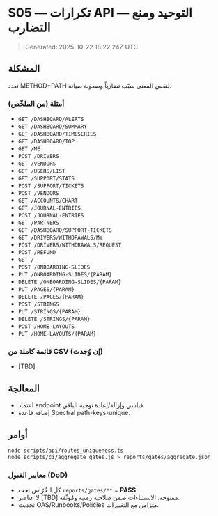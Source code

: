 # S05 — تكرارات API — التوحيد ومنع التضارب

> Generated: 2025-10-22 18:22:24Z UTC


## المشكلة
تعدد METHOD+PATH لنفس المعنى سبّب تضارباً وصعوبة صيانة.

### أمثلة (من الملخّص)
- `GET /DASHBOARD/ALERTS`
- `GET /DASHBOARD/SUMMARY`
- `GET /DASHBOARD/TIMESERIES`
- `GET /DASHBOARD/TOP`
- `GET /ME`
- `POST /DRIVERS`
- `GET /VENDORS`
- `GET /USERS/LIST`
- `GET /SUPPORT/STATS`
- `POST /SUPPORT/TICKETS`
- `POST /VENDORS`
- `GET /ACCOUNTS/CHART`
- `GET /JOURNAL-ENTRIES`
- `POST /JOURNAL-ENTRIES`
- `GET /PARTNERS`
- `GET /DASHBOARD/SUPPORT-TICKETS`
- `GET /DRIVERS/WITHDRAWALS/MY`
- `POST /DRIVERS/WITHDRAWALS/REQUEST`
- `POST /REFUND`
- `GET /`
- `POST /ONBOARDING-SLIDES`
- `PUT /ONBOARDING-SLIDES/{PARAM}`
- `DELETE /ONBOARDING-SLIDES/{PARAM}`
- `PUT /PAGES/{PARAM}`
- `DELETE /PAGES/{PARAM}`
- `POST /STRINGS`
- `PUT /STRINGS/{PARAM}`
- `DELETE /STRINGS/{PARAM}`
- `POST /HOME-LAYOUTS`
- `PUT /HOME-LAYOUTS/{PARAM}`


### قائمة كاملة من CSV (إن وُجدت)
- [TBD]


## المعالجة
- اعتماد endpoint قياسي وإزالة/إعادة توجيه الباقي.
- إضافة قاعدة Spectral path-keys-unique.

## أوامر
```bash
node scripts/api/routes_uniqueness.ts
node scripts/ci/aggregate_gates.js > reports/gates/aggregate.json
```

### معايير القبول (DoD)
- كل الحُرّاس تحت `reports/gates/**` = **PASS**.
- لا عناصر [TBD] مفتوحة. الاستثناءات ضمن صلاحية زمنية ومُوثّقة.
- تحديث OAS/Runbooks/Policies متزامن مع التغييرات.

